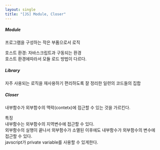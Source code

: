 ```yaml
---
layout: single
title: "[JS] Module, Closer"
---
```


##### Module    
프로그램을 구성하는 작은 부품으로서 로직   
   
호스트 환경: 자바스크립트과 구동되는 환경   
호스트 환경에따라서 모듈 로드 방법이 다르다.   
   
##### Library    
자주 사용되는 로직을 재사용하기 편리하도록 잘 정리한 일련의 코드들의 집합   
   
##### Closer     
내부함수가 외부함수의 맥락(contetx)에 접근할 수 있는 것을 가르킨다.   
   
특징   
내부함수는 외부함수의 지역변수에 접근할 수 있다.   
외부함수의 실행이 끝나서 외부함수가 소멸된 이후에도 내부함수가 외부함수의 변수에 접근할 수 있다.   
javscript가 private variable를 사용할 수 있게한다.   

